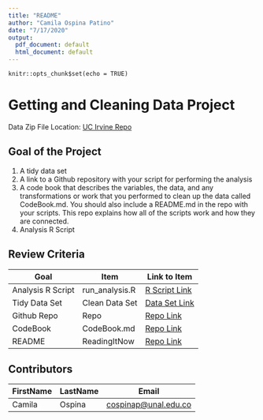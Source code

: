 ```yaml
---
title: "README"
author: "Camila Ospina Patino"
date: "7/17/2020"
output:
  pdf_document: default
  html_document: default
---
```


```{r setup, include=FALSE}
knitr::opts_chunk$set(echo = TRUE)
```

# Getting and Cleaning Data Project


Data Zip File Location: [UC Irvine Repo](https://d396qusza40orc.cloudfront.net/getdata%2Fprojectfiles%2FUCI%20HAR%20Dataset.zip "Clicking will download the data")

## Goal of the Project
1. A tidy data set 
2. A link to a Github repository with your script for performing the analysis 
3. A code book that describes the variables, the data, and any transformations or work that you performed to clean up the data called CodeBook.md. You should also include a README.md in the repo with your scripts. This repo explains how all of the scripts work and how they are connected.
4. Analysis R Script

## Review Criteria

Goal | Item | Link to Item
--- | --- | ---
Analysis R Script |  run_analysis.R |  [R Script Link](https://github.com/CamilaOspinaPatino/datasciencecoursera/blob/master/run_analysis.R "run_analysis.R")
Tidy Data Set |  Clean Data Set |  [Data Set Link](https://github.com/CamilaOspinaPatino/datasciencecoursera/blob/master/tidyData.txt "tidyData.txt")
Github Repo | Repo |  [Repo Link](https://github.com/CamilaOspinaPatino/datasciencecoursera "Click to go to Repo")
CodeBook | CodeBook.md |  [Repo Link](https://github.com/CamilaOspinaPatino/datasciencecoursera/blob/master/CodeBook.md "CodeBook.md")
README | ReadingItNow |  [Repo Link](https://github.com/CamilaOspinaPatino/datasciencecoursera/blob/master/README.md "README.md")

## Contributors

FirstName | LastName | Email
--- | --- | ---
Camila |  Ospina |  <cospinap@unal.edu.co>



